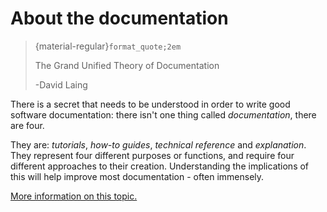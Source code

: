 # About the documentation

> {material-regular}`format_quote;2em`
>
> The Grand Unified Theory of Documentation
>
> <p class="attribution">-David Laing</p>

There is a secret that needs to be understood in order to write good software
documentation: there isn't one thing called *documentation*, there are four.

They are: *tutorials*, *how-to guides*, *technical reference* and *explanation*.
They represent four different purposes or functions, and require four different
approaches to their creation. Understanding the implications of this will help
improve most documentation - often immensely.

[More information on this topic.](https://documentation.divio.com)
